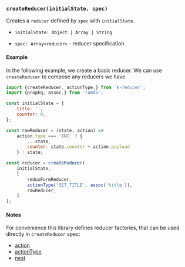 ### `createReducer(initialState, spec)`

Creates a `reducer` defined by `spec` with `initialState`.

- `initialState: Object | Array | String`

- `spec: Array<reducer>` - reducer specification

#### Example

In the following example, we create a basic reducer. We can use `createReducer`
to compose any reducers we have.

```javascript
import {createReducer, actionType,} from `k-reducer`;
import {propEq, assoc,} from 'ramda';

const initialState = {
    title: '',
    counter: 0,
};

const rawReducer = (state, action) =>
    action.type === 'INC' ? {
        ...state,
        counter: state.counter + action.payload
    } : state;

const reducer = createReducer(
    initialState,
    [
        reduxFormReducer,
        actionType('SET_TITLE', assoc('title')),
        rawReducer,
    ]
);

```

#### Notes

For convenience this library defines reducer factories, that can be used
directly in `createReducer` spec:
* [action](action.md)
* [actionType](actionType.md)
* [nest](nest.md)
